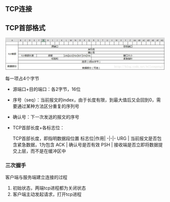 ## TCP连接

## TCP首部格式
![alt text](/static/img/tcp_head.jpg "Title")

每一项占4个字节
- 源端口+目的端口：各2字节，16位
- 序号（seq）：当前报文的index，由于长度有限，到最大值后又会回到0，需要通过某种方法区分重复的序列号
- 确认号：下一次发送的报文的序号
- TCP首部长度+各标志位：
  
  TCP首部长度，即指明数据段位置
  标志位|作用|
    -|-|-
    URG | 当前报文是否包含紧急数据，1为包含
    ACK | 确认号是否有效
    PSH | 接收端是否立即将数据提交上层，而不是在缓冲区中


### 三次握手
客户端与服务端建立连接的过程
 1. 初始状态，两端tcp进程都为关闭状态
 2. 客户端主动发起请求，打开tcp进程



